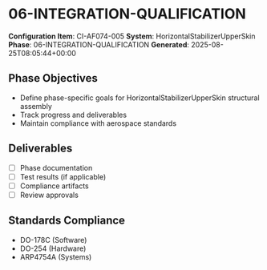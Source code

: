 # 06-INTEGRATION-QUALIFICATION

**Configuration Item**: CI-AF074-005
**System**: HorizontalStabilizerUpperSkin
**Phase**: 06-INTEGRATION-QUALIFICATION
**Generated**: 2025-08-25T08:05:44+00:00

## Phase Objectives
- Define phase-specific goals for HorizontalStabilizerUpperSkin structural assembly
- Track progress and deliverables
- Maintain compliance with aerospace standards

## Deliverables
- [ ] Phase documentation
- [ ] Test results (if applicable)
- [ ] Compliance artifacts
- [ ] Review approvals

## Standards Compliance
- DO-178C (Software)
- DO-254 (Hardware)
- ARP4754A (Systems)

